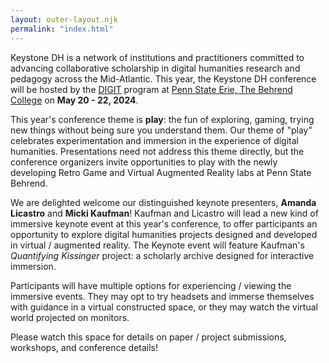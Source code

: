 ```yaml
---
layout: outer-layout.njk
permalink: "index.html"
---
```


 
Keystone DH is a network of institutions and practitioners committed to advancing collaborative scholarship in digital humanities research and pedagogy across the Mid-Atlantic. 
This year, the Keystone DH conference will be hosted by the [DIGIT](https://digit-psb.github.io/DIGIT/) program
at [Penn State Erie, The Behrend College](https://behrend.psu.edu/) on  <strong>May 20 - 22, 2024</strong>.

This year's conference theme is <strong>play</strong>: the fun of exploring, gaming, 
trying new things without being sure you understand them. 
Our theme of "play" celebrates experimentation and immersion in the experience of digital humanities. 
Presentations need not address this theme directly, but the conference organizers invite 
opportunities to play with the newly developing Retro Game and Virtual Augmented Reality labs at Penn State Behrend.

We are delighted welcome our distinguished keynote presenters, **Amanda Licastro** and **Micki Kaufman**! 
Kaufman and Licastro will lead a new kind of immersive keynote event at this year's conference,
to offer participants an opportunity to explore 
digital humanities projects designed and developed in virtual / augmented reality. 
The Keynote event will feature Kaufman's _Quantifying Kissinger_ project: a scholarly archive designed for interactive immersion.

Participants will have multiple 
options for experiencing / viewing the immersive events. They may opt 
to try headsets and immerse themselves with guidance in a virtual constructed space, or they may watch the
virtual world projected on monitors. 

Please watch this space for details on paper / project submissions, workshops, and conference details! 
    
